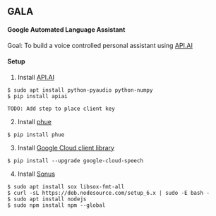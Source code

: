 ## GALA
#### Google Automated Language Assistant

Goal: To build a voice controlled personal assistant using [API.AI](https://api.ai)

#### Setup
1) Install [API.AI](https://api.ai)
```
$ sudo apt install python-pyaudio python-numpy
$ pip install apiai

TODO: Add step to place client key
```
2) Install [phue](https://github.com/studioimaginaire/phue/blob/master/phue.py)
```
$ pip install phue
```
3) Install [Google Cloud client library](https://cloud.google.com/speech/)
```
$ pip install --upgrade google-cloud-speech
```
4) Install [Sonus](https://github.com/evancohen/sonus)
```
$ sudo apt install sox libsox-fmt-all
$ curl -sL https://deb.nodesource.com/setup_6.x | sudo -E bash -
$ sudo apt install nodejs
$ sudo npm install npm --global
```